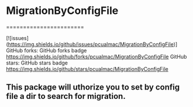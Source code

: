 # MigrationByConfigFile

=======================


[![issues] (https://img.shields.io/github/issues/pcualmac/MigrationByConfigFile)]
GitHub forks:	GitHub forks badge	https://img.shields.io/github/forks/pcualmac/MigrationByConfigFile
GitHub stars:	GitHub stars badge	https://img.shields.io/github/stars/pcualmac/MigrationByConfigFile



## This package will uthorize you to set by config file a dir to search for migration.
